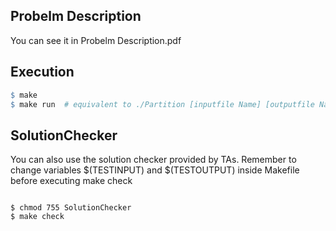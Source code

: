 ## Probelm Description
You can see it in Probelm Description.pdf

## Execution

```makefile
$ make
$ make run  # equivalent to ./Partition [inputfile Name] [outputfile Name]

```

## SolutionChecker
You can also use the solution checker provided by TAs.
Remember to change variables $(TESTINPUT) and $(TESTOUTPUT) inside Makefile before executing make check

```

$ chmod 755 SolutionChecker
$ make check

```
